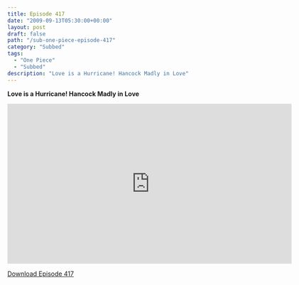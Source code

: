 ```yaml
---
title: Episode 417
date: "2009-09-13T05:30:00+00:00"
layout: post
draft: false
path: "/sub-one-piece-episode-417"
category: "Subbed"
tags:
  - "One Piece"
  - "Subbed"
description: "Love is a Hurricane! Hancock Madly in Love"
---
```


**Love is a Hurricane! Hancock Madly in Love**

<iframe width="640" height="360" src="https://www.rapidvideo.com/e/G0NO3ZTPU9" frameborder="0" marginwidth=0 marginheight=0 scrolling=no allowfullscreen></iframe>

<a href="http://ouo.io/qs/eCodkFEQ?s=https://rapidvid.to/d/https://www.rapidvideo.com/e/G0NO3ZTPU9">Download Episode 417</a>

